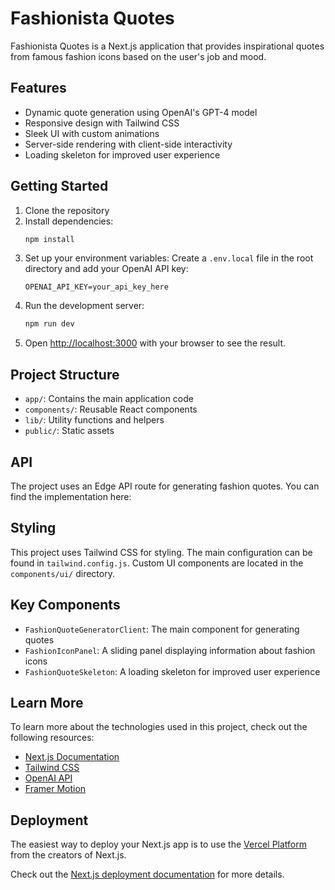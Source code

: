 # Fashionista Quotes

Fashionista Quotes is a Next.js application that provides inspirational quotes from famous fashion icons based on the user's job and mood.

## Features

- Dynamic quote generation using OpenAI's GPT-4 model
- Responsive design with Tailwind CSS
- Sleek UI with custom animations
- Server-side rendering with client-side interactivity
- Loading skeleton for improved user experience

## Getting Started

1. Clone the repository
2. Install dependencies:
   ```bash
   npm install
   ```
3. Set up your environment variables:
   Create a `.env.local` file in the root directory and add your OpenAI API key:
   ```
   OPENAI_API_KEY=your_api_key_here
   ```
4. Run the development server:
   ```bash
   npm run dev
   ```
5. Open [http://localhost:3000](http://localhost:3000) with your browser to see the result.

## Project Structure

- `app/`: Contains the main application code
- `components/`: Reusable React components
- `lib/`: Utility functions and helpers
- `public/`: Static assets

## API

The project uses an Edge API route for generating fashion quotes. You can find the implementation here:


## Styling

This project uses Tailwind CSS for styling. The main configuration can be found in `tailwind.config.js`. Custom UI components are located in the `components/ui/` directory.

## Key Components

- `FashionQuoteGeneratorClient`: The main component for generating quotes
- `FashionIconPanel`: A sliding panel displaying information about fashion icons
- `FashionQuoteSkeleton`: A loading skeleton for improved user experience

## Learn More

To learn more about the technologies used in this project, check out the following resources:

- [Next.js Documentation](https://nextjs.org/docs)
- [Tailwind CSS](https://tailwindcss.com/docs)
- [OpenAI API](https://platform.openai.com/docs/api-reference)
- [Framer Motion](https://www.framer.com/motion/)

## Deployment

The easiest way to deploy your Next.js app is to use the [Vercel Platform](https://vercel.com/new?utm_medium=default-template&filter=next.js&utm_source=create-next-app&utm_campaign=create-next-app-readme) from the creators of Next.js.

Check out the [Next.js deployment documentation](https://nextjs.org/docs/app/building-your-application/deploying) for more details.